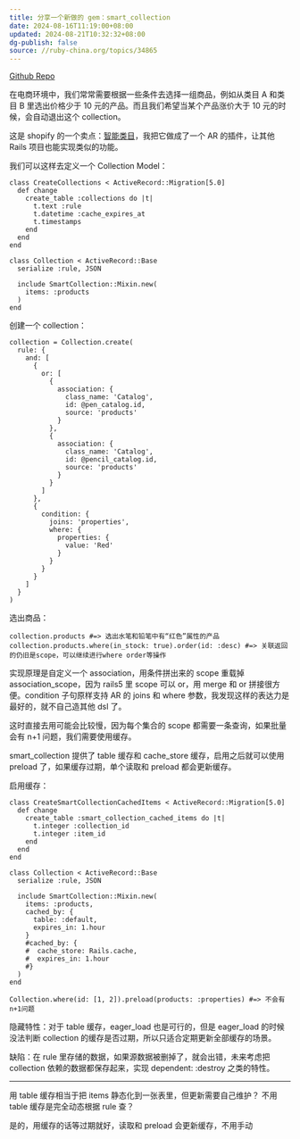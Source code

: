 ```yaml
---
title: 分享一个新做的 gem：smart_collection
date: 2024-08-16T11:19:00+08:00
updated: 2024-08-21T10:32:32+08:00
dg-publish: false
source: //ruby-china.org/topics/34865
---
```


[Github Repo](https://github.com/CicholGricenchos/smart_collection)

在电商环境中，我们常常需要根据一些条件去选择一组商品，例如从类目 A 和类目 B 里选出价格少于 10 元的产品。而且我们希望当某个产品涨价大于 10 元的时候，会自动退出这个 collection。

这是 shopify 的一个卖点：[智能类目](https://help.shopify.com/api/reference/smartcollection)，我把它做成了一个 AR 的插件，让其他 Rails 项目也能实现类似的功能。

我们可以这样去定义一个 Collection Model：

```
class CreateCollections < ActiveRecord::Migration[5.0]
  def change
    create_table :collections do |t|
      t.text :rule
      t.datetime :cache_expires_at
      t.timestamps
    end
  end
end

class Collection < ActiveRecord::Base
  serialize :rule, JSON

  include SmartCollection::Mixin.new(
    items: :products
  )
end
```

创建一个 collection：

```
collection = Collection.create(
  rule: {
    and: [
      {
        or: [
          {
            association: {
              class_name: 'Catalog',
              id: @pen_catalog.id,
              source: 'products'
            }
          },
          {
            association: {
              class_name: 'Catalog',
              id: @pencil_catalog.id,
              source: 'products'
            }
          }
        ]
      },
      {
        condition: {
          joins: 'properties',
          where: {
            properties: {
              value: 'Red'
            }
          }
        }
      }
    ]
  }
)
```

选出商品：

```
collection.products #=> 选出水笔和铅笔中有“红色”属性的产品
collection.products.where(in_stock: true).order(id: :desc) #=> 关联返回的仍旧是scope，可以继续进行where order等操作
```

实现原理是自定义一个 association，用条件拼出来的 scope 重载掉 association_scope，因为 rails5 里 scope 可以 or，用 merge 和 or 拼接很方便。condition 子句原样支持 AR 的 joins 和 where 参数，我发现这样的表达力是最好的，就不自己造其他 dsl 了。

这时直接去用可能会比较慢，因为每个集合的 scope 都需要一条查询，如果批量会有 n+1 问题，我们需要使用缓存。

smart_collection 提供了 table 缓存和 cache_store 缓存，启用之后就可以使用 preload 了，如果缓存过期，单个读取和 preload 都会更新缓存。

启用缓存：

```
class CreateSmartCollectionCachedItems < ActiveRecord::Migration[5.0]
  def change
    create_table :smart_collection_cached_items do |t|
      t.integer :collection_id
      t.integer :item_id
    end
  end
end

class Collection < ActiveRecord::Base
  serialize :rule, JSON

  include SmartCollection::Mixin.new(
    items: :products,
    cached_by: {
      table: :default,
      expires_in: 1.hour
    }
    #cached_by: {
    #  cache_store: Rails.cache,
    #  expires_in: 1.hour
    #}
  )
end

Collection.where(id: [1, 2]).preload(products: :properties) #=> 不会有n+1问题
```

隐藏特性：对于 table 缓存，eager_load 也是可行的，但是 eager_load 的时候没法判断 collection 的缓存是否过期，所以只适合定期更新全部缓存的场景。

缺陷：在 rule 里存储的数据，如果源数据被删掉了，就会出错，未来考虑把 collection 依赖的数据都保存起来，实现 dependent: :destroy 之类的特性。

---

用 table 缓存相当于把 items 静态化到一张表里，但更新需要自己维护？ 不用 table 缓存是完全动态根据 rule 查？

是的，用缓存的话等过期就好，读取和 preload 会更新缓存，不用手动
